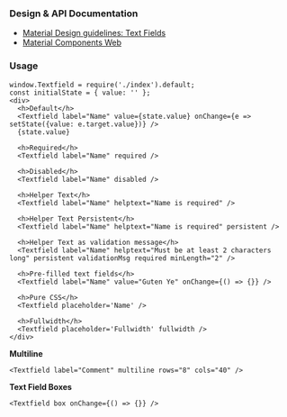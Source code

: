 ### Design & API Documentation

- [Material Design guidelines: Text Fields](https://material.io/guidelines/components/text-fields.html)
- [Material Components Web](https://material.io/components/web/catalog/input-controls/text-fields/)

### Usage

```
window.Textfield = require('./index').default;
const initialState = { value: '' };
<div>
  <h>Default</h>
  <Textfield label="Name" value={state.value} onChange={e => setState({value: e.target.value})} />
  {state.value}

  <h>Required</h>
  <Textfield label="Name" required />

  <h>Disabled</h>
  <Textfield label="Name" disabled />

  <h>Helper Text</h>
  <Textfield label="Name" helptext="Name is required" />

  <h>Helper Text Persistent</h>
  <Textfield label="Name" helptext="Name is required" persistent />

  <h>Helper Text as validation message</h>
  <Textfield label="Name" helptext="Must be at least 2 characters long" persistent validationMsg required minLength="2" />

  <h>Pre-filled text fields</h>
  <Textfield label="Name" value="Guten Ye" onChange={() => {}} />

  <h>Pure CSS</h>
  <Textfield placeholder='Name' />

  <h>Fullwidth</h>
  <Textfield placeholder='Fullwidth' fullwidth />
</div>
```

**Multiline**

```
<Textfield label="Comment" multiline rows="8" cols="40" />
```

**Text Field Boxes**

```
<Textfield box onChange={() => {}} />
```